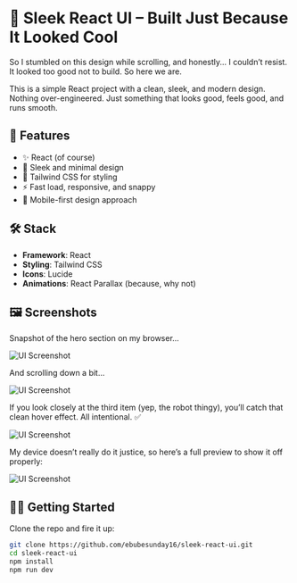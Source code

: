 # 🧩 Sleek React UI – Built Just Because It Looked Cool

So I stumbled on this design while scrolling, and honestly... I couldn’t resist. It looked too good not to build. So here we are.

This is a simple React project with a clean, sleek, and modern design. Nothing over-engineered. Just something that looks good, feels good, and runs smooth.

## 🚀 Features

- ✨ React (of course)
- 🎨 Sleek and minimal design
- 💅 Tailwind CSS for styling
- ⚡ Fast load, responsive, and snappy
- 📱 Mobile-first design approach

## 🛠 Stack

- **Framework**: React
- **Styling**: Tailwind CSS
- **Icons**: Lucide
- **Animations**: React Parallax (because, why not)

## 🖼️ Screenshots

Snapshot of the hero section on my browser...

![UI Screenshot](https://i.imgur.com/xVPT22a.png)

And scrolling down a bit...

![UI Screenshot](https://i.imgur.com/h0iYltI.png)

If you look closely at the third item (yep, the robot thingy), you’ll catch that clean hover effect. All intentional. ✅

![UI Screenshot](https://i.imgur.com/QzlXree.png)

My device doesn’t really do it justice, so here’s a full preview to show it off properly:

![UI Screenshot](https://i.imgur.com/QgWNvSM.png)



## 🧑‍💻 Getting Started

Clone the repo and fire it up:

```bash
git clone https://github.com/ebubesunday16/sleek-react-ui.git
cd sleek-react-ui
npm install
npm run dev
